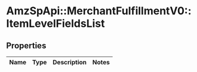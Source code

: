 # AmzSpApi::MerchantFulfillmentV0::ItemLevelFieldsList

## Properties
Name | Type | Description | Notes
------------ | ------------- | ------------- | -------------

